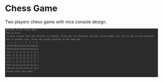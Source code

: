 
# Chess Game

Two players chess game with nice console design.


![img](https://github.com/mahdyhamad/chess-game/blob/master/docs/welcome-screen.png)

